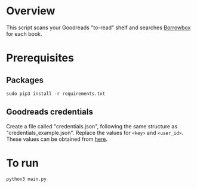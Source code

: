 # Overview

This script scans your Goodreads "to-read" shelf and searches [Borrowbox](https://fe.bolindadigital.com/wldcs_bol_fo/b2i/mainPage.html?b2bSite=4825&fromPage=1) for each book.

# Prerequisites

## Packages

```
sudo pip3 install -r requirements.txt
```

## Goodreads credentials

Create a file called "credentials.json", following the same structure as "credentials_example.json". Replace the values for `<key>` and `<user_id>`. These values can be obtained from [here](https://www.goodreads.com/api/keys).

# To run

```
python3 main.py
```
